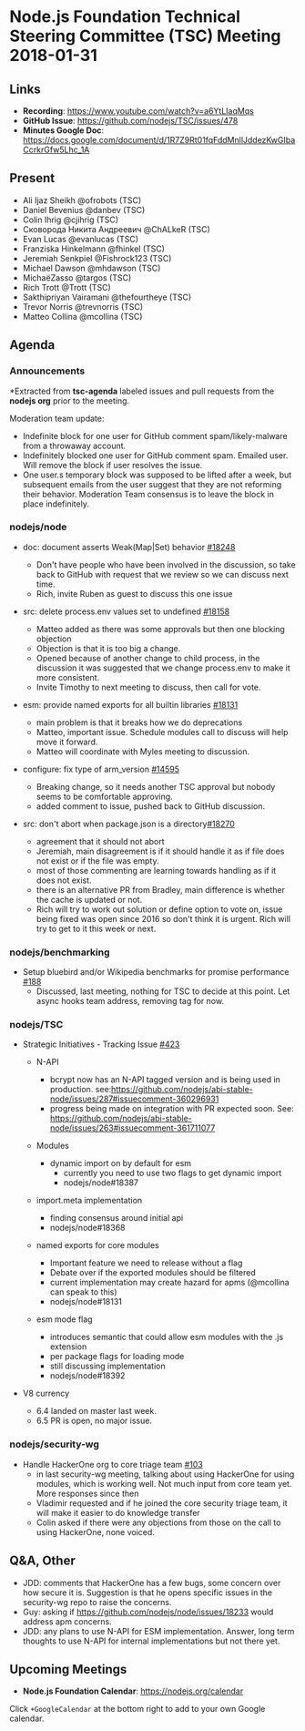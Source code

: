 # Node.js Foundation Technical Steering Committee (TSC) Meeting 2018-01-31

## Links

* **Recording**: <https://www.youtube.com/watch?v=a6YtLIaqMqs>
* **GitHub Issue**: <https://github.com/nodejs/TSC/issues/478>
* **Minutes Google Doc**: <https://docs.google.com/document/d/1R7Z9Rt01fqFddMnllJddezKwGIbaCcrkrGfw5Lhc_1A>

## Present

* Ali Ijaz Sheikh @ofrobots (TSC)
* Daniel Bevenius @danbev (TSC)
* Colin Ihrig @cjihrig (TSC)
* Сковорода Никита Андреевич @ChALkeR (TSC)
* Evan Lucas @evanlucas (TSC)
* Franziska Hinkelmann @fhinkel (TSC)
* Jeremiah Senkpiel @Fishrock123 (TSC)
* Michael Dawson @mhdawson (TSC)
* MichaëZasso @targos (TSC)
* Rich Trott @Trott (TSC)
* Sakthipriyan Vairamani @thefourtheye (TSC)
* Trevor Norris @trevnorris (TSC)
* Matteo Collina @mcollina (TSC)

## Agenda

### Announcements

\*Extracted from **tsc-agenda** labeled issues and pull requests from the **nodejs org** prior to the meeting.

Moderation team update:

* Indefinite block for one user for GitHub comment spam/likely-malware from a throwaway account.
* Indefinitely blocked one user for GitHub comment spam. Emailed user. Will remove the block if user resolves the issue.
* One user.s temporary block was supposed to be lifted after a week, but subsequent emails from the user suggest that they are not reforming their behavior. Moderation Team consensus is to leave the block in place indefinitely.

### nodejs/node

* doc: document asserts Weak(Map|Set) behavior [#18248](https://github.com/nodejs/node/pull/18248)
  * Don't have people who have been involved in the discussion, so take back to GitHub with
    request that we review so we can discuss next time.
  * Rich, invite Ruben as guest to discuss this one issue

* src: delete process.env values set to undefined [#18158](https://github.com/nodejs/node/pull/18158)
  * Matteo added as there was some approvals but then one blocking objection
  * Objection is that it is too big a change.
  * Opened because of another change to child process, in the discussion it was
    suggested that we change process.env to make it more consistent.
  * Invite Timothy to next meeting to discuss, then call for vote.

* esm: provide named exports for all builtin libraries [#18131](https://github.com/nodejs/node/pull/18131)
  * main problem is that it breaks how we do deprecations
  * Matteo, important issue. Schedule modules call to discuss will help move it forward.
  * Matteo will coordinate with Myles meeting to discussion.

* configure: fix type of arm\_version [#14595](https://github.com/nodejs/node/pull/14595)
  * Breaking change, so it needs another TSC approval but nobody seems to be comfortable approving.
  * added comment to issue, pushed back to GitHub discussion.

* src: don't abort when package.json is a directory[#18270](https://github.com/nodejs/node/pull/18270)
  * agreement that it should not abort
  * Jeremiah, main disagreement is if it should handle it as if file does not exist or if
    the file was empty.
  * most of those commenting are learning towards handling as if it does not exist.
  * there is an alternative PR from Bradley, main difference is whether the cache
    is updated or not.
  * Rich will try to work out solution or define option to vote on, issue being fixed was open
    since 2016 so don't think it is urgent.  Rich will try to get to it this week or next.

### nodejs/benchmarking

* Setup bluebird and/or Wikipedia benchmarks for promise performance [#188](https://github.com/nodejs/benchmarking/issues/188)
  * Discussed, last meeting, nothing for TSC to decide at this point.  Let async hooks team
    address, removing tag for now.

### nodejs/TSC

* Strategic Initiatives - Tracking Issue [#423](https://github.com/nodejs/TSC/issues/423)
  * N-API
    * bcrypt now has an N-API tagged version and is being used in production.
      see:<https://github.com/nodejs/abi-stable-node/issues/287#issuecomment-360296931>
    * progress being made on integration with  PR expected soon. See:
      <https://github.com/nodejs/abi-stable-node/issues/263#issuecomment-361711077>

  * Modules
    * dynamic import on by default for esm
      * currently you need to use two flags to get dynamic import
      * nodejs/node#18387

  * import.meta implementation
    * finding consensus around initial api
    * nodejs/node#18368

  * named exports for core modules
    * Important feature we need to release without a flag
    * Debate over if the exported modules should be filtered
    * current implementation may create hazard for apms (@mcollina can speak to this)
    * nodejs/node#18131

  * esm mode flag
    * introduces semantic that could allow esm modules with the .js extension
    * per package flags for loading mode
    * still discussing implementation
    * nodejs/node#18392

* V8 currency
  * 6.4 landed on master last week.
  * 6.5 PR is open, no major issue.

### nodejs/security-wg

* Handle HackerOne org to core triage team [#103](https://github.com/nodejs/security-wg/issues/103)
  * in last security-wg meeting, talking about using HackerOne for using modules, which is
    working well. Not much input from core team yet.  More responses since then
  * Vladimir requested and if he joined the core security triage team, it will make it easier
    to do knowledge transfer
  * Colin asked if there were any objections from those on the call to using HackerOne, none
    voiced.

## Q\&A, Other

* JDD: comments that HackerOne has a few bugs, some concern over how secure it is.
  Suggestion is that he opens specific issues in the security-wg repo to raise the concerns.
* Guy: asking if <https://github.com/nodejs/node/issues/18233> would address apm concerns.
* JDD: any plans to use N-API for ESM implementation.  Answer, long term thoughts to use
  N-API for internal implementations but not there yet.

## Upcoming Meetings

* **Node.js Foundation Calendar**: <https://nodejs.org/calendar>

Click `+GoogleCalendar` at the bottom right to add to your own Google calendar.
